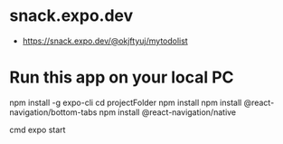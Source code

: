 # snack.expo.dev

- https://snack.expo.dev/@okjftyuj/mytodolist

# Run this app on your local PC

npm install -g expo-cli
cd projectFolder
npm install
npm install @react-navigation/bottom-tabs
npm install @react-navigation/native

cmd
expo start
